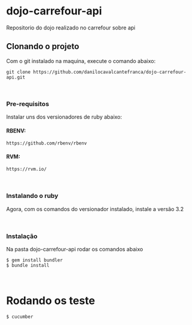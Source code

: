 # dojo-carrefour-api

Repositorio do dojo realizado no carrefour sobre api
<br>


## Clonando o projeto

Com o git instalado na maquina, execute o comando abaixo:
```
git clone https://github.com/danilocavalcantefranca/dojo-carrefour-api.git
```

<br>

### Pre-requisitos

Instalar uns dos versionadores de ruby abaixo:

#### RBENV:
```
https://github.com/rbenv/rbenv
```

#### RVM:
```
https://rvm.io/
```

<br>

### Instalando o ruby

Agora, com os comandos do versionador instalado, instale a versão 3.2

<br>

### Instalação

Na pasta dojo-carrefour-api rodar os comandos abaixo

```
$ gem install bundler
$ bundle install
```


<br>

# Rodando os teste

```
$ cucumber
```